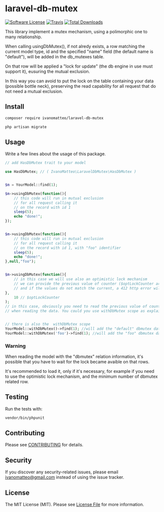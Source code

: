 # laravel-db-mutex

[![Software License](https://img.shields.io/badge/license-MIT-brightgreen.svg?style=flat-square)](LICENSE.md)
[![Travis](https://img.shields.io/travis/ivanomatteo/laravel-db-mutex.svg?style=flat-square)]()
[![Total Downloads](https://img.shields.io/packagist/dt/ivanomatteo/laravel-db-mutex.svg?style=flat-square)](https://packagist.org/packages/ivanomatteo/laravel-db-mutex)


This library implement a mutex mechanism, using a polimorphic one to many relationship.

When calling usingDbMutex(), if not alredy exists, a row matching the current model type, id and the specified "name" field (the default name is "default"),
will be added in the db_mutexes table.

On that row will be applied a "lock for update" (the db engine in use must support it), eusuring the mutual exclusion.

In this way you can avoid to put the lock on the table containing your data (possible bottle neck),
preserving the read capability for all request that do not need a mutual exclusion.


## Install

```bash
composer require ivanomatteo/laravel-db-mutex

php artisan migrate

```


## Usage

Write a few lines about the usage of this package.

```php
// add HasDbMutex trait to your model

use HasDbMutex; // ( IvanoMatteo\LaravelDbMutex\HasDbMutex )


$m = YourModel::find(1);

$m->usingDbMutex(function(){ 
    // this code will run in mutual exclusion 
    // for all request calling it 
    // on the record with id 1
    sleep(5); 
    echo "done!";  
});


$m->usingDbMutex(function(){ 
    // this code will run in mutual exclusion 
    // for all request calling it 
    // on the record with id 1, with "foo" identifier
    sleep(5); 
    echo "done!";  
},null,"foo");


$m->usingDbMutex(function(){ 
    // in this case we will use also an optimistic lock mechanism
    // we can provide the previous value of counter ($optLockCounter argument)
    // and if the values do not match the current, a 412 http error will be returned
},
    10 // $optLockCounter
);  
// in this case, obviously you need to read the previous value of counter
// when reading the data. You could you use withDbMutex scope as explained below.


// there is also the  withDbMutex scope
YourModel::withDbMutex()->find(1); //will add the "default" dbmutex data
YourModel::withDbMutex('foo')->find(1); //will add the "foo" dbmutex data

```
### Warning
When reading the model with the "dbmutex" relation information,
it's possible that you have to wait for the lock became avaible on that rows.

It's recommended to load it, only if it's necessary, for example if you need to use the optimistic lock mechanism, and the minimum number of dbmutex related row.


## Testing

Run the tests with:

```bash
vendor/bin/phpunit
```


## Contributing

Please see [CONTRIBUTING](CONTRIBUTING.md) for details.


## Security

If you discover any security-related issues, please email ivanomatteo@gmail.com instead of using the issue tracker.


## License

The MIT License (MIT). Please see [License File](/LICENSE.md) for more information.
